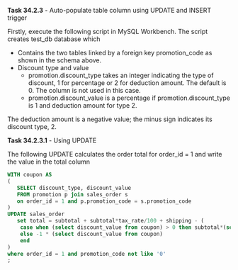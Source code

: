 
**Task 34.2.3** - Auto-populate table column using UPDATE and INSERT trigger

Firstly, execute the following script in MySQL Workbench. The script creates test_db database which
- Contains the two tables linked by a foreign key promotion_code as shown in the schema above.
- Discount type and value
  - promotion.discount_type takes an integer indicating the type of discount, 1 for percentage or 2 for deduction amount. The default is 0. The column is not used in this case.
  - promotion.discount_value is a percentage if promotion.discount_type is 1 and deduction amount for type 2.

The deduction amount is a negative value; the minus sign indicates its discount type, 2.

**Task 34.2.3.1** - Using UPDATE

The following UPDATE calculates the order total for order_id = 1 and write the value in the total column

```sql
WITH coupon AS 
(
   SELECT discount_type, discount_value
   FROM promotion p join sales_order s 
   on order_id = 1 and p.promotion_code = s.promotion_code
)
UPDATE sales_order
   set total = subtotal + subtotal*tax_rate/100 + shipping - (
    case when (select discount_value from coupon) > 0 then subtotal*(select discount_value from coupon)/100
    else -1 * (select discount_value from coupon)
    end
) 
where order_id = 1 and promotion_code not like '0'
; 
```
